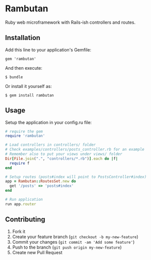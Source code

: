# Rambutan

Ruby web microframework with Rails-ish controllers and routes.

## Installation

Add this line to your application's Gemfile:

    gem 'rambutan'

And then execute:

    $ bundle

Or install it yourself as:

    $ gem install rambutan

## Usage

Setup the application in your config.ru file:

```ruby
# require the gem
require 'rambutan'

# Load controllers in controllers/ folder
# Check examples/controllers/posts_controller.rb for an example
# Remember also to put your views under views/ folder
Dir[File.join(".", "controllers/*.rb")].each do |f|
  require f
end

# Setup routes (posts#index will point to PostsController#index)
app = Rambutan::RoutesSet.new do
  get '/posts' => 'posts#index'
end

# Run application
run app.router
```

## Contributing

1. Fork it
2. Create your feature branch (`git checkout -b my-new-feature`)
3. Commit your changes (`git commit -am 'Add some feature'`)
4. Push to the branch (`git push origin my-new-feature`)
5. Create new Pull Request

